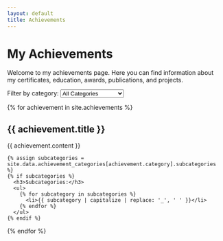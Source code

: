 ```yaml
---
layout: default
title: Achievements
---
```


<div class="main-content">

# My Achievements

Welcome to my achievements page. Here you can find information about my certificates, education, awards, publications, and projects.

<div class="category-filter">
  <label for="achievement-category-select">Filter by category:</label>
  <select id="achievement-category-select" onchange="filterAchievements()">
    <option value="all">All Categories</option>
    {% for achievement in site.achievements %}
      <option value="{{ achievement.category }}">{{ achievement.title }}</option>
    {% endfor %}
  </select>
</div>

{% for achievement in site.achievements %}
  <div class="achievement-category" data-category="{{ achievement.category }}">
    <h2>{{ achievement.title }}</h2>
    {{ achievement.content }}
    
    {% assign subcategories = site.data.achievement_categories[achievement.category].subcategories %}
    {% if subcategories %}
      <h3>Subcategories:</h3>
      <ul>
        {% for subcategory in subcategories %}
          <li>{{ subcategory | capitalize | replace: '_', ' ' }}</li>
        {% endfor %}
      </ul>
    {% endif %}
  </div>
{% endfor %}

<script>
function filterAchievements() {
  var select = document.getElementById('achievement-category-select');
  var selectedCategory = select.value;
  var categories = document.getElementsByClassName('achievement-category');
  
  for (var i = 0; i < categories.length; i++) {
    if (selectedCategory === 'all' || categories[i].getAttribute('data-category') === selectedCategory) {
      categories[i].style.display = 'block';
    } else {
      categories[i].style.display = 'none';
    }
  }
}

document.addEventListener('DOMContentLoaded', function() {
  var achievementCategorySelect = document.getElementById('achievement-category-select');
  if (achievementCategorySelect) {
    achievementCategorySelect.addEventListener('change', filterAchievements);
    // 아래 3줄은 페이지 로드 시 자동 선택 및 필터링을 원하지 않으면 주석 처리하거나 제거하세요
    // achievementCategorySelect.selectedIndex = 3;
    // filterAchievements();
  }
});
</script>
</div>